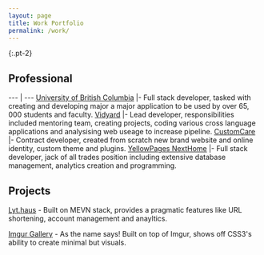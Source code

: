 ```yaml
---
layout: page
title: Work Portfolio
permalink: /work/
---
```

{:.pt-2}
## Professional 

--- | ---
[University of British Columbia](https://ubc.ca) |- Full stack developer, tasked with creating and developing major a major application to be used by over 65, 000 students and faculty.
[Vidyard](https://vidyard.com) |- Lead developer, responsibilities included mentoring team, creating projects, coding various cross language applications and analysising web useage to increase pipeline.
[CustomCare](https://customcare.ca) |- Contract developer, created from scratch new brand website and online identity, custom theme and plugins.
[YellowPages NextHome](http://nexthome.ca) |- Full stack developer, jack of all trades position including extensive database management, analytics creation and programming.



## Projects

[Lyt.haus](https://lyt.haus) - Built on MEVN stack, provides a pragmatic features like URL shortening, account management and anayltics. 

[Imgur Gallery](http://ghabayeb.com/gallery/) - As the name says! Built on top of Imgur, shows off CSS3's ability to create minimal but visuals.
